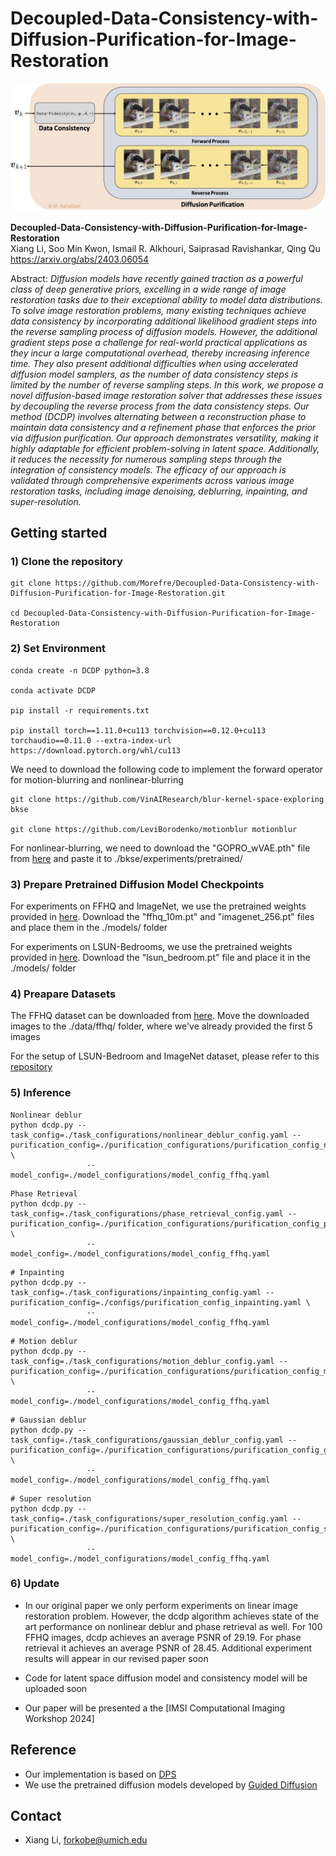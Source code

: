 # Decoupled-Data-Consistency-with-Diffusion-Purification-for-Image-Restoration

![Teaser Image](./docs/DPUR_algorithm.jpg)

**Decoupled-Data-Consistency-with-Diffusion-Purification-for-Image-Restoration**<br>
Xiang Li, Soo Min Kwon, Ismail R. Alkhouri, Saiprasad Ravishankar, Qing Qu
<br>https://arxiv.org/abs/2403.06054<br>

Abstract: *Diffusion models have recently gained traction as a powerful class of deep generative priors, excelling in a wide range of image restoration tasks due to their exceptional ability to model data distributions. To solve image restoration problems, many existing techniques achieve data consistency by incorporating additional likelihood gradient steps into the reverse sampling process of diffusion models. However, the additional gradient steps pose a challenge for real-world practical applications as they incur a large computational overhead, thereby increasing inference time. They also present additional difficulties when using accelerated diffusion model samplers, as the number of data consistency steps is limited by the number of reverse sampling steps. In this work, we propose a novel diffusion-based image restoration solver that addresses these issues by decoupling the reverse process from the data consistency steps. Our method (DCDP) involves alternating between a reconstruction phase to maintain data consistency and a refinement phase that enforces the prior via diffusion purification. Our approach demonstrates versatility, making it highly adaptable for efficient problem-solving in latent space. Additionally, it reduces the necessity for numerous sampling steps through the integration of consistency models. The efficacy of our approach is validated through comprehensive experiments across various image restoration tasks, including image denoising, deblurring, inpainting, and super-resolution.*

## Getting started

### 1) Clone the repository

```
git clone https://github.com/Morefre/Decoupled-Data-Consistency-with-Diffusion-Purification-for-Image-Restoration.git

cd Decoupled-Data-Consistency-with-Diffusion-Purification-for-Image-Restoration
```
### 2) Set Environment

```
conda create -n DCDP python=3.8

conda activate DCDP

pip install -r requirements.txt

pip install torch==1.11.0+cu113 torchvision==0.12.0+cu113 torchaudio==0.11.0 --extra-index-url https://download.pytorch.org/whl/cu113
```
We need to download the following code to implement the forward operator for motion-blurring and nonlinear-blurring

```
git clone https://github.com/VinAIResearch/blur-kernel-space-exploring bkse

git clone https://github.com/LeviBorodenko/motionblur motionblur
```
For nonlinear-blurring, we need to download the "GOPRO_wVAE.pth" file from [here](https://drive.google.com/file/d/1vRoDpIsrTRYZKsOMPNbPcMtFDpCT6Foy/view) and paste it to ./bkse/experiments/pretrained/

### 3) Prepare Pretrained Diffusion Model Checkpoints
For experiments on FFHQ and ImageNet, we use the pretrained weights provided in [here](https://github.com/DPS2022/diffusion-posterior-sampling.git). Download the "ffhq_10m.pt" and "imagenet_256.pt" files and place them in the ./models/ folder

For experiments on LSUN-Bedrooms, we use the pretrained weights provided in [here](https://github.com/openai/guided-diffusion.git). Download the "lsun_bedroom.pt" file and place it in the ./models/ folder

### 4) Preapare Datasets
The FFHQ dataset can be downloaded from [here](https://www.kaggle.com/datasets/denislukovnikov/ffhq256-images-only). Move the downloaded images to the ./data/ffhq/ folder, where we've already provided the first 5 images

For the setup of LSUN-Bedroom and ImageNet dataset, please refer to this [repository](https://github.com/openai/guided-diffusion.git)

### 5) Inference

```
Nonlinear deblur
python dcdp.py --task_config=./task_configurations/nonlinear_deblur_config.yaml --purification_config=./purification_configurations/purification_config_nonlinear_deblur.yaml \
                 --model_config=./model_configurations/model_config_ffhq.yaml 
```

```
Phase Retrieval
python dcdp.py --task_config=./task_configurations/phase_retrieval_config.yaml --purification_config=./purification_configurations/purification_config_phase_retrieval.yaml \
                 --model_config=./model_configurations/model_config_ffhq.yaml 
```

```
# Inpainting
python dcdp.py --task_config=./task_configurations/inpainting_config.yaml --purification_config=./configs/purification_config_inpainting.yaml \
                 --model_config=./model_configurations/model_config_ffhq.yaml 
```

```
# Motion deblur
python dcdp.py --task_config=./task_configurations/motion_deblur_config.yaml --purification_config=./purification_configurations/purification_config_motion_deblur.yaml \
                 --model_config=./model_configurations/model_config_ffhq.yaml 
```

```
# Gaussian deblur
python dcdp.py --task_config=./task_configurations/gaussian_deblur_config.yaml --purification_config=./purification_configurations/purification_config_gaussian_deblur.yaml \
                 --model_config=./model_configurations/model_config_ffhq.yaml 
```

```
# Super resolution
python dcdp.py --task_config=./task_configurations/super_resolution_config.yaml --purification_config=./purification_configurations/purification_config_super_resolution.yaml \
                 --model_config=./model_configurations/model_config_ffhq.yaml 
```

### 6) Update
* In our original paper we only perform experiments on linear image restoration problem. However, the dcdp algorithm achieves state of the art performance on nonlinear deblur and phase retrieval as well. For 100 FFHQ images, dcdp achieves an average PSNR of 29.19. For phase retrieval it achieves an average PSNR of 28.45. Additional experiment results will appear in our revised paper soon

* Code for latent space diffusion model and consistency model will be uploaded soon

* Our paper will be presented a the [IMSI Computational Imaging Workshop 2024]

## Reference
  * Our implementation is based on [DPS](https://github.com/DPS2022/diffusion-posterior-sampling.git)
  * We use the pretrained diffusion models developed by [Guided Diffusion](https://github.com/DPS2022/diffusion-posterior-sampling.git)

##  Contact

- Xiang Li, forkobe@umich.edu
